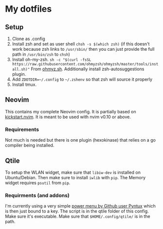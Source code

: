 # My dotfiles
## Setup
1. Clone as .config
2. Install zsh and set as user shell `chsh -s $(which zsh)` (if this doesn't work 
because zsh links to `/usr/sbin/` then you can just provide the full path in 
`/usr/bin/zsh` to `chsh`)
3. Install oh-my-zsh. `sh -c "$(curl -fsSL https://raw.githubusercontent.com/ohmyzsh/ohmyzsh/master/tools/install.sh)"`
From [ohmyz.sh](https://ohmyz.sh/#install). Additionally install zsh-autosuggestions plugin.
4. Add `ZDOTDIR=~/.config` to `~/.zshenv` so that zsh will source it properly
5. Install tmux.

## Neovim
This contains my complete Neovim config. It is partially based on [kickstart.nvim](https://github.com/nvim-lua/kickstart.nvim).
It is meant to be used with nvim v0.10 or above.

### Requirements
Not much is needed but there is one plugin (hexokinase) that relies on a go compiler
being installed.

## Qtile
To setup the WLAN widget, make sure that `libiw-dev` is installed on Ubuntu/Debian.
Then make sure to install `iwlib` with `pip`.
The Memory widget requires `psutil` from `pip`.

### Requirments (and addons)
I'm currently using a very simple [power menu by Github user Pyntux](https://github.com/Pyntux/wm_power_menu) which is then just bound to a key. The script is in the qtile folder of this config. Make sure it's executable. Make sure that `$HOME/.config/qtile/` is in the path.
